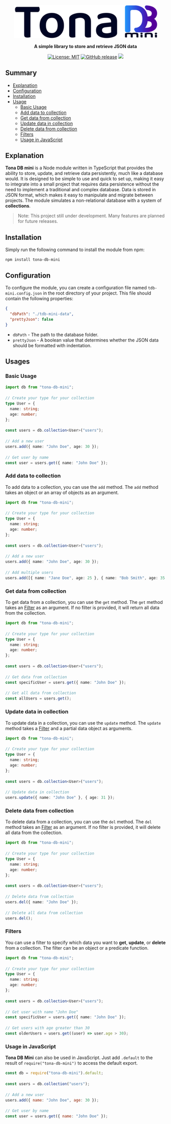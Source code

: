 <div align="center">
<a href="https://github.com/tonaxis/tona-db-mini">
<picture>
  <source media="(prefers-color-scheme: dark)" srcset="https://raw.githubusercontent.com/Tonaxis/tona-db-mini/main/docs/images/tona_db_mini_logo_dark.svg" alt="Logo of Tona DB mini" width="450px">
  <source media="(prefers-color-scheme: light)" srcset="https://raw.githubusercontent.com/Tonaxis/tona-db-mini/main/docs/images/tona_db_mini_logo_light.svg" alt="Logo of Tona DB mini" width="450px">
  <img alt="Logo of Tona DB mini" width="450px" src="https://raw.githubusercontent.com/Tonaxis/tona-db-mini/main/docs/images/tona_db_mini_logo_light.svg">
</picture>
</a>

**A simple library to store and retrieve JSON data**

[![License: MIT](https://img.shields.io/badge/License-MIT-green.svg)](https://opensource.org/licenses/MIT)
[![GitHub release](https://img.shields.io/github/v/release/tonaxis/tona-db-mini)](https://github.com/tonaxis/tona-db-mini/releases)
![](https://img.shields.io/badge/Typescript-5.8.3-3178C6?style=flat-circle&logo=typescript&logoColor=3178C6)
</div>


## Summary
- [Explanation](#explanation)
- [Configuration](#configuration)
- [Installation](#installation)
- [Usage](#usage)
    - [Basic Usage](#basic-usage)
    - [Add data to collection](#add-data-to-collection)
    - [Get data from collection](#get-data-from-collection)
    - [Update data in collection](#update-data-in-collection)
    - [Delete data from collection](#delete-data-from-collection)
    - [Filters](#filters)
    - [Usage in JavaScript](#usage-in-javascript)



## Explanation
**Tona DB mini** is a Node module written in TypeScript that provides the ability to store, update, and retrieve data persistently, much like a database would. It is designed to be simple to use and quick to set up, making it easy to integrate into a small project that requires data persistence without the need to implement a traditional and complex database.
Data is stored in JSON format, which makes it easy to manipulate and migrate between projects. The module simulates a non-relational database with a system of **collections**.
> Note: This project still under development. Many features are planned for future releases.

## Installation
Simply run the following command to install the module from npm:

```shell
npm install tona-db-mini
```

## Configuration
To configure the module, you can create a configuration file named `tdb-mini.config.json` in the root directory of your project. This file should contain the following properties:

```json
{
  "dbPath": "./tdb-mini-data",
  "prettyJson": false
}
```

- `dbPath` - The path to the database folder.
- `prettyJson` - A boolean value that determines whether the JSON data should be formatted with indentation.

## Usages

### Basic Usage
```ts
import db from "tona-db-mini";

// Create your type for your collection
type User = {
  name: string;
  age: number;
};

const users = db.collection<User>("users");

// Add a new user
users.add({ name: "John Doe", age: 30 });

// Get user by name
const user = users.get({ name: "John Doe" });
```

### Add data to collection
To add data to a collection, you can use the `add` method.
The `add` method takes an object or an array of objects as an argument.

```ts
import db from "tona-db-mini";

// Create your type for your collection
type User = {
  name: string;
  age: number;
};

const users = db.collection<User>("users");

// Add a new user
users.add({ name: "John Doe", age: 30 });

// Add multiple users
users.add([{ name: "Jane Doe", age: 25 }, { name: "Bob Smith", age: 35 }]);
```

### Get data from collection
To get data from a collection, you can use the `get` method.
The `get` method takes an [Filter](#filters) as an argument. If no filter is provided, it will return all data from the collection.

```ts
import db from "tona-db-mini";

// Create your type for your collection
type User = {
  name: string;
  age: number;
};

const users = db.collection<User>("users");

// Get data from collection
const specificUser = users.get({ name: "John Doe" });

// Get all data from collection
const allUsers = users.get();
```

### Update data in collection
To update data in a collection, you can use the `update` method.
The `update` method takes a [Filter](#filters) and a partial data object as arguments.

```ts
import db from "tona-db-mini";

// Create your type for your collection
type User = {
  name: string;
  age: number;
};

const users = db.collection<User>("users");

// Update data in collection
users.update({ name: "John Doe" }, { age: 31 });
```


### Delete data from collection
To delete data from a collection, you can use the `del` method.
The `del` method takes an [Filter](#filters) as an argument. If no filter is provided, it will delete all data from the collection.

```ts
import db from "tona-db-mini";

// Create your type for your collection
type User = {
  name: string;
  age: number;
};

const users = db.collection<User>("users");

// Delete data from collection
users.del({ name: "John Doe" });

// Delete all data from collection
users.del();
```

### Filters
You can use a filter to specify which data you want to **get**, **update**, or **delete** from a collection. The filter can be an object or a predicate function.

```ts
import db from "tona-db-mini";

// Create your type for your collection
type User = {
  name: string;
  age: number;
};

const users = db.collection<User>("users");

// Get user with name "John Doe"
const specificUser = users.get({ name: "John Doe" });

// Get users with age greater than 30
const olderUsers = users.get((user) => user.age > 30);
```

### Usage in JavaScript
**Tona DB Mini** can also be used in JavaScript. Just add ``.default`` to the result of ``require("tona-db-mini")`` to access the default export.

```js
const db = require("tona-db-mini").default;

const users = db.collection("users");

// Add a new user
users.add({ name: "John Doe", age: 30 });

// Get user by name
const user = users.get({ name: "John Doe" });
```
